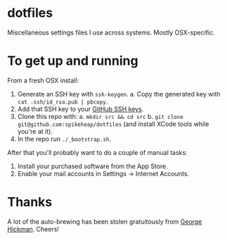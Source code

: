dotfiles
========

Miscellaneous settings files I use across systems. Mostly OSX-specific.

# To get up and running

From a fresh OSX install:

1. Generate an SSH key with `ssh-keygen`.
  a. Copy the generated key with `cat .ssh/id_rsa.pub | pbcopy`.
2. Add that SSH key to your [GitHub SSH keys](https://github.com/settings/keys).
3. Clone this repo with:
  a. `mkdir src && cd src` 
  b. `git clone git@github.com:spikeheap/dotfiles` (and install XCode tools while you're at it).
4. In the repo run `./_bootstrap.sh`.

After that you'll probably want to do a couple of manual tasks:

1. Install your purchased software from the App Store.
2. Enable your mail accounts in Settings -> Internet Accounts.

# Thanks

A lot of the auto-brewing has been stolen gratuitously from [George Hickman](https://github.com/ghickman/dotfiles). Cheers!
